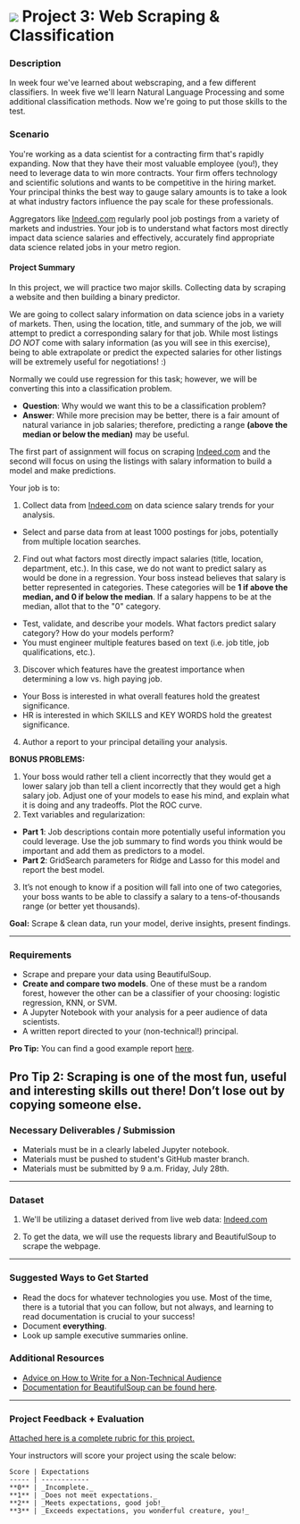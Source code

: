 # ![](https://ga-dash.s3.amazonaws.com/production/assets/logo-9f88ae6c9c3871690e33280fcf557f33.png) Project 3: Web Scraping & Classification

### Description

In week four we've learned about webscraping, and a few different classifiers. In week five we'll learn Natural Language Processing and some additional classification methods. Now we're going to put those skills to the test.

### Scenario

You're working as a data scientist for a contracting firm that's rapidly expanding. Now that they have their most valuable employee (you!), they need to leverage data to win more contracts. Your firm offers technology and scientific solutions and wants to be competitive in the hiring market. Your principal thinks the best way to gauge salary amounts is to take a look at what industry factors influence the pay scale for these professionals.

Aggregators like [Indeed.com](https://www.indeed.com) regularly pool job postings from a variety of markets and industries. Your job is to understand what factors most directly impact data science salaries and effectively, accurately find appropriate data science related jobs in your metro region.

#### Project Summary

In this project, we will practice two major skills. Collecting data by scraping a website and then building a binary predictor.

We are going to collect salary information on data science jobs in a variety of markets. Then, using the location, title, and summary of the job, we will attempt to predict a corresponding salary for that job. While most listings *DO NOT* come with salary information (as you will see in this exercise), being to able extrapolate or predict the expected salaries for other listings will be extremely useful for negotiations! :)

Normally we could use regression for this task; however, we will be converting this into a classification problem.

- **Question**: Why would we want this to be a classification problem?
- **Answer**: While more precision may be better, there is a fair amount of natural variance in job salaries; therefore, predicting a range **(above the median or below the median)** may be useful.

The first part of assignment will focus on scraping [Indeed.com](www.indeed.com) and the second will focus on using the listings with salary information to build a model and make predictions.

Your job is to:

1. Collect data from [Indeed.com](www.indeed.com) on data science salary trends for your analysis.
  - Select and parse data from at least 1000 postings for jobs, potentially from multiple location searches.
2. Find out what factors most directly impact salaries (title, location, department, etc.). In this case, we do not want to predict salary as would be done in a regression. Your boss instead believes that salary is better represented in categories. These categories will be **1 if above the median, and 0 if below the median**. If a salary happens to be at the median, allot that to the "0" category.
  - Test, validate, and describe your models. What factors predict salary category? How do your models perform?
  - You must engineer multiple features based on text (i.e. job title, job qualifications, etc.).
3. Discover which features have the greatest importance when determining a low vs. high paying job.
  - Your Boss is interested in what overall features hold the greatest significance.
  - HR is interested in which SKILLS and KEY WORDS hold the greatest significance.   
4. Author a report to your principal detailing your analysis.

**BONUS PROBLEMS:**
1. Your boss would rather tell a client incorrectly that they would get a lower salary job than tell a client incorrectly that they would get a high salary job. Adjust one of your models to ease his mind, and explain what it is doing and any tradeoffs. Plot the ROC curve.
2. Text variables and regularization:
  - **Part 1**: Job descriptions contain more potentially useful information you could leverage. Use the job summary to find words you think would be important and add them as predictors to a model.
  - **Part 2**: GridSearch parameters for Ridge and Lasso for this model and report the best model.
3. It’s not enough to know if a position will fall into one of two categories, your boss wants to be able to classify a salary to a tens-of-thousands range (or better yet thousands).  


**Goal:** Scrape & clean data, run your model, derive insights, present findings.

---

### Requirements

- Scrape and prepare your data using BeautifulSoup.
- **Create and compare two models**. One of these must be a random forest, however the other can be a classifier of your choosing: logistic regression, KNN, or SVM.
- A Jupyter Notebook with your analysis for a peer audience of data scientists.
- A written report directed to your (non-technical!) principal.

 **Pro Tip:** You can find a good example report [here](https://www.dlsweb.rmit.edu.au/lsu/content/2_assessmenttasks/assess_tuts/reports_ll/report.pdf).

 **Pro Tip 2:** Scraping is one of the most fun, useful and interesting skills out there!  Don’t lose out by copying someone else.
---

### Necessary Deliverables / Submission

- Materials must be in a clearly labeled Jupyter notebook.
- Materials must be pushed to student's GitHub master branch.
- Materials must be submitted by 9 a.m. Friday, July 28th.

---

### Dataset

1. We'll be utilizing a dataset derived from live web data: [Indeed.com](https://www.indeed.com)

2. To get the data, we will use the requests library and BeautifulSoup to scrape the webpage.

---

### Suggested Ways to Get Started

- Read the docs for whatever technologies you use. Most of the time, there is a tutorial that you can follow, but not always, and learning to read documentation is crucial to your success!
- Document **everything**.
- Look up sample executive summaries online.

### Additional Resources
- [Advice on How to Write for a Non-Technical Audience](http://programmers.stackexchange.com/questions/11523/explaining-technical-things-to-non-technical-people)
- [Documentation for BeautifulSoup can be found here](http://www.crummy.com/software/BeautifulSoup/).

---

### Project Feedback + Evaluation

[Attached here is a complete rubric for this project.](./project-04-rubric.md)

Your instructors will score your project using the scale below:

    Score | Expectations
    ----- | ------------
    **0** | _Incomplete._
    **1** | _Does not meet expectations._
    **2** | _Meets expectations, good job!_
    **3** | _Exceeds expectations, you wonderful creature, you!_
